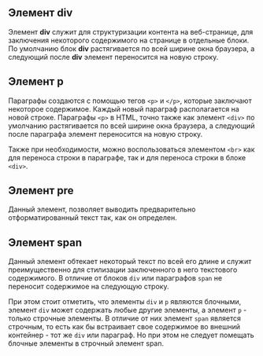 ## Элемент **div**
Элемент **div** служит для структуризации контента на веб-странице, для заключения некоторого содержимого на странице в отдельные блоки. По умолчанию блок **div** растягивается по всей ширине окна браузера, а следующий после **div** элемент переносится на новую строку.

## Элемент **p**
Параграфы создаются с помощью тегов ```<p>``` и ```</p>```, которые заключают некоторое содержимое. Каждый новый параграф располагается на новой строке. Параграфы ```<p>``` в HTML, точно также как элемент ```<div>``` по умолчанию растягивается по всей ширине окна браузера, а следующий после параграфа элемент переносится на новую строку.

Также при необходимости, можно воспользоваться элементом ```<br>``` как для переноса строки в параграфе, так и для переноса строки в блоке ```<div>```.

## Элемент **pre**
Данный элемент, позволяет выводить предварительно отформатированный текст так, как он определен.

## Элемент **span**
Данный элемент обтекает некоторый текст по всей его длине и служит преимущественно для стилизации заключенного в него текстового содержимого. В отличие от блоков ```div``` или параграфов ```span``` не переносит содержимое на следующую строку.

При этом стоит отметить, что элементы `div` и `p` являются блочными, элемент ```div``` может содержать любые другие элементы, а элемент ```p``` - только строчные элементы. В отличие от них элемент `span` является строчным, то есть как бы встраивает свое содержимое во внешний контейнер - тот же ```div``` или параграф. Но при этом не следует помещать блочные элементы в строчный элемент span.